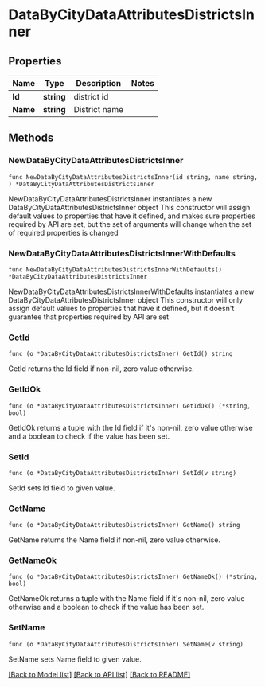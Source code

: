 # DataByCityDataAttributesDistrictsInner

## Properties

Name | Type | Description | Notes
------------ | ------------- | ------------- | -------------
**Id** | **string** | district id | 
**Name** | **string** | District name | 

## Methods

### NewDataByCityDataAttributesDistrictsInner

`func NewDataByCityDataAttributesDistrictsInner(id string, name string, ) *DataByCityDataAttributesDistrictsInner`

NewDataByCityDataAttributesDistrictsInner instantiates a new DataByCityDataAttributesDistrictsInner object
This constructor will assign default values to properties that have it defined,
and makes sure properties required by API are set, but the set of arguments
will change when the set of required properties is changed

### NewDataByCityDataAttributesDistrictsInnerWithDefaults

`func NewDataByCityDataAttributesDistrictsInnerWithDefaults() *DataByCityDataAttributesDistrictsInner`

NewDataByCityDataAttributesDistrictsInnerWithDefaults instantiates a new DataByCityDataAttributesDistrictsInner object
This constructor will only assign default values to properties that have it defined,
but it doesn't guarantee that properties required by API are set

### GetId

`func (o *DataByCityDataAttributesDistrictsInner) GetId() string`

GetId returns the Id field if non-nil, zero value otherwise.

### GetIdOk

`func (o *DataByCityDataAttributesDistrictsInner) GetIdOk() (*string, bool)`

GetIdOk returns a tuple with the Id field if it's non-nil, zero value otherwise
and a boolean to check if the value has been set.

### SetId

`func (o *DataByCityDataAttributesDistrictsInner) SetId(v string)`

SetId sets Id field to given value.


### GetName

`func (o *DataByCityDataAttributesDistrictsInner) GetName() string`

GetName returns the Name field if non-nil, zero value otherwise.

### GetNameOk

`func (o *DataByCityDataAttributesDistrictsInner) GetNameOk() (*string, bool)`

GetNameOk returns a tuple with the Name field if it's non-nil, zero value otherwise
and a boolean to check if the value has been set.

### SetName

`func (o *DataByCityDataAttributesDistrictsInner) SetName(v string)`

SetName sets Name field to given value.



[[Back to Model list]](../README.md#documentation-for-models) [[Back to API list]](../README.md#documentation-for-api-endpoints) [[Back to README]](../README.md)


